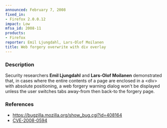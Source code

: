 ```yaml
---
announced: February 7, 2008
fixed_in:
- Firefox 2.0.0.12
impact: Low
mfsa_id: 2008-11
products:
- Firefox
reporter: Emil Ljungdahl, Lars-Olof Moilanen
title: Web forgery overwrite with div overlay
---
```


<h3>Description</h3>

<p>Security researchers <strong>Emil Ljungdahl</strong> and
<strong>Lars-Olof Moilanen</strong> demonstrated that, in cases where
the entire contents of a page are enclosed in a &lt;div&gt; with
absolute positioning, a web forgery warning dialog won't be displayed
unless the user switches tabs away-from then back-to the forgery page.</p>

<h3>References</h3>

<ul>
  <li><a href="https://bugzilla.mozilla.org/show_bug.cgi?id=408164">
       https://bugzilla.mozilla.org/show_bug.cgi?id=408164</a></li>

  <li><a class="ex-ref" href="http://cve.mitre.org/cgi-bin/cvename.cgi?name=CVE-2008-0594">
       CVE-2008-0594</a></li>

</ul>



